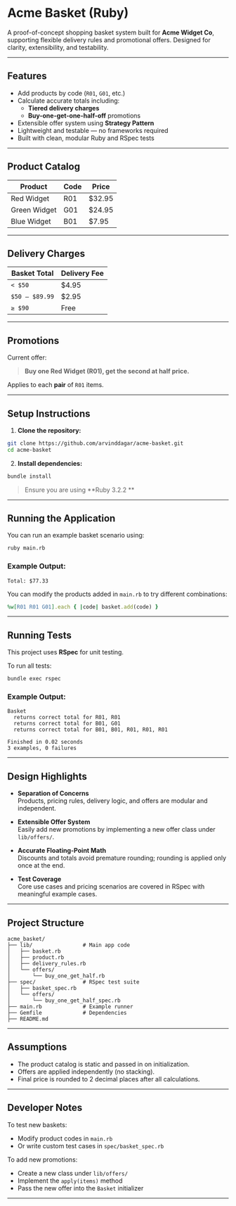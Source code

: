 # Acme Basket (Ruby)

A proof-of-concept shopping basket system built for **Acme Widget Co**, supporting flexible delivery rules and promotional offers. Designed for clarity, extensibility, and testability.

---

##  Features

- Add products by code (`R01`, `G01`, etc.)
- Calculate accurate totals including:
  - **Tiered delivery charges**
  - **Buy-one-get-one-half-off** promotions
- Extensible offer system using **Strategy Pattern**
- Lightweight and testable — no frameworks required
- Built with clean, modular Ruby and RSpec tests

---

##  Product Catalog

| Product        | Code | Price   |
|----------------|------|---------|
| Red Widget     | R01  | $32.95  |
| Green Widget   | G01  | $24.95  |
| Blue Widget    | B01  | $7.95   |

---

##  Delivery Charges

| Basket Total      | Delivery Fee |
|-------------------|--------------|
| `< $50`           | $4.95        |
| `$50 – $89.99`    | $2.95        |
| `≥ $90`           | Free         |

---

##  Promotions

Current offer:

> **Buy one Red Widget (R01), get the second at half price.**

Applies to each **pair** of `R01` items.

---

##  Setup Instructions

1. **Clone the repository:**

```bash
git clone https://github.com/arvinddagar/acme-basket.git
cd acme-basket
```

2. **Install dependencies:**

```bash
bundle install
```

>  Ensure you are using **Ruby 3.2.2 ** 

---

##  Running the Application

You can run an example basket scenario using:

```bash
ruby main.rb
```

###  Example Output:

```
Total: $77.33
```

You can modify the products added in `main.rb` to try different combinations:

```ruby
%w[R01 R01 G01].each { |code| basket.add(code) }
```

---

##  Running Tests

This project uses **RSpec** for unit testing.

To run all tests:

```bash
bundle exec rspec
```

###  Example Output:

```
Basket
  returns correct total for R01, R01
  returns correct total for B01, G01
  returns correct total for B01, B01, R01, R01, R01

Finished in 0.02 seconds
3 examples, 0 failures
```

---

##  Design Highlights

-  **Separation of Concerns**  
  Products, pricing rules, delivery logic, and offers are modular and independent.

-  **Extensible Offer System**  
  Easily add new promotions by implementing a new offer class under `lib/offers/`.

-  **Accurate Floating-Point Math**  
  Discounts and totals avoid premature rounding; rounding is applied only once at the end.

-  **Test Coverage**  
  Core use cases and pricing scenarios are covered in RSpec with meaningful example cases.

---

##  Project Structure

```
acme_basket/
├── lib/                # Main app code
│   ├── basket.rb
│   ├── product.rb
│   ├── delivery_rules.rb
│   └── offers/
│       └── buy_one_get_half.rb
├── spec/               # RSpec test suite
│   ├── basket_spec.rb
│   └── offers/
│       └── buy_one_get_half_spec.rb
├── main.rb             # Example runner
├── Gemfile             # Dependencies
├── README.md
```

---

##  Assumptions

- The product catalog is static and passed in on initialization.
- Offers are applied independently (no stacking).
- Final price is rounded to 2 decimal places after all calculations.

---

##  Developer Notes

To test new baskets:

- Modify product codes in `main.rb`
- Or write custom test cases in `spec/basket_spec.rb`

To add new promotions:

- Create a new class under `lib/offers/`
- Implement the `apply(items)` method
- Pass the new offer into the `Basket` initializer

---
